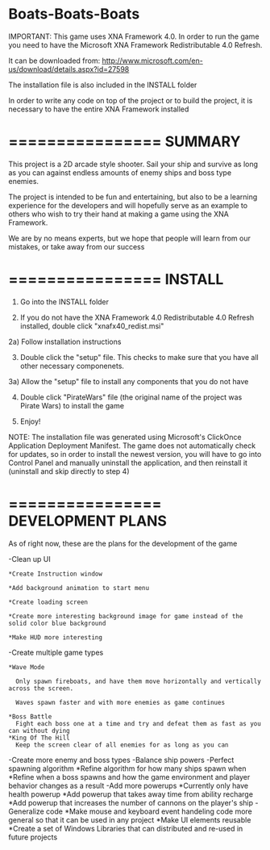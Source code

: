 Boats-Boats-Boats
=================

IMPORTANT:  This game uses XNA Framework 4.0.  In order to run the game you need to have the Microsoft XNA Framework Redistributable 4.0 Refresh.

It can be downloaded from:
  http://www.microsoft.com/en-us/download/details.aspx?id=27598

The installation file is also included in the INSTALL folder

In order to write any code on top of the project or to build the project, it is necessary to have the entire XNA Framework installed

================
SUMMARY
================

This project is a 2D arcade style shooter.  Sail your ship and survive as long as you can against endless amounts of enemy ships and boss type enemies.

The project is intended to be fun and entertaining, but also to be a learning experience for the developers and will hopefully serve as an example to others who wish to try their hand at making a game using the XNA Framework.  

We are by no means experts, but we hope that people will learn from our mistakes, or take away from our success

================
INSTALL
================
1)  Go into the INSTALL folder

2)  If you do not have the XNA Framework 4.0 Redistributable 4.0 Refresh installed, double click "xnafx40_redist.msi"

2a) Follow installation instructions

3)  Double click the "setup" file.  This checks to make sure that you have all other necessary componenets.

3a) Allow the "setup" file to install any components that you do not have

4)  Double click "PirateWars" file (the original name of the project was Pirate Wars) to install the game

5) Enjoy!

NOTE: The installation file was generated using Microsoft's ClickOnce Application Deployment Manifest.
      The game does not automatically check for updates, so in order to install the newest version, you will have to go into Control Panel and manually uninstall the application, and then reinstall it (uninstall and skip directly to step 4)
    
================
DEVELOPMENT PLANS
================
As of right now, these are the plans for the development of the game

  -Clean up UI
    
    *Create Instruction window
    
    *Add background animation to start menu
    
    *Create loading screen
    
    *Create more interesting background image for game instead of the solid color blue background
    
    *Make HUD more interesting
  
  -Create multiple game types
    
    *Wave Mode
      
      Only spawn fireboats, and have them move horizontally and vertically across the screen.
      
      Waves spawn faster and with more enemies as game continues
    
    *Boss Battle
      Fight each boss one at a time and try and defeat them as fast as you can without dying
    *King Of The Hill
      Keep the screen clear of all enemies for as long as you can
  -Create more enemy and boss types
  -Balance ship powers
  -Perfect spawning algorithm
    *Refine algorithm for how many ships spawn when
    *Refine when a boss spawns and how the game environment and player behavior changes as a result
  -Add more powerups
    *Currently only have health powerup
    *Add powerup that takes away time from ability recharge
    *Add powerup that increases the number of cannons on the player's ship
  -Generalize code
    *Make mouse and keyboard event handeling code more general so that it can be used in any project
    *Make UI elements reusable
    *Create a set of Windows Libraries that can distributed and re-used in future projects
    
      
